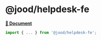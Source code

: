 # @jood/helpdesk-fe

**[📘 Document](https://molgga.github.io/jood-helpdesk/)**

```ts
import { ... } from '@jood/helpdesk-fe';
```